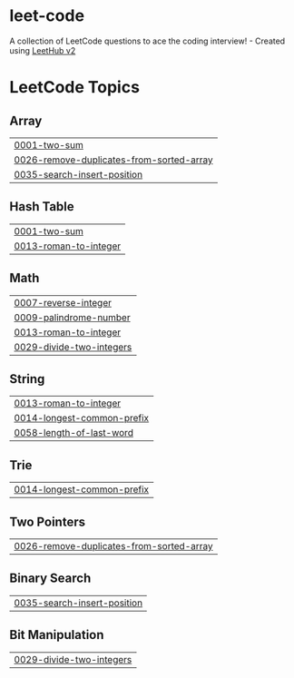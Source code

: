 # leet-code
A collection of LeetCode questions to ace the coding interview! - Created using [LeetHub v2](https://github.com/arunbhardwaj/LeetHub-2.0)

<!---LeetCode Topics Start-->
# LeetCode Topics
## Array
|  |
| ------- |
| [0001-two-sum](https://github.com/LucasMontebeller/leet-code/tree/master/0001-two-sum) |
| [0026-remove-duplicates-from-sorted-array](https://github.com/LucasMontebeller/leet-code/tree/master/0026-remove-duplicates-from-sorted-array) |
| [0035-search-insert-position](https://github.com/LucasMontebeller/leet-code/tree/master/0035-search-insert-position) |
## Hash Table
|  |
| ------- |
| [0001-two-sum](https://github.com/LucasMontebeller/leet-code/tree/master/0001-two-sum) |
| [0013-roman-to-integer](https://github.com/LucasMontebeller/leet-code/tree/master/0013-roman-to-integer) |
## Math
|  |
| ------- |
| [0007-reverse-integer](https://github.com/LucasMontebeller/leet-code/tree/master/0007-reverse-integer) |
| [0009-palindrome-number](https://github.com/LucasMontebeller/leet-code/tree/master/0009-palindrome-number) |
| [0013-roman-to-integer](https://github.com/LucasMontebeller/leet-code/tree/master/0013-roman-to-integer) |
| [0029-divide-two-integers](https://github.com/LucasMontebeller/leet-code/tree/master/0029-divide-two-integers) |
## String
|  |
| ------- |
| [0013-roman-to-integer](https://github.com/LucasMontebeller/leet-code/tree/master/0013-roman-to-integer) |
| [0014-longest-common-prefix](https://github.com/LucasMontebeller/leet-code/tree/master/0014-longest-common-prefix) |
| [0058-length-of-last-word](https://github.com/LucasMontebeller/leet-code/tree/master/0058-length-of-last-word) |
## Trie
|  |
| ------- |
| [0014-longest-common-prefix](https://github.com/LucasMontebeller/leet-code/tree/master/0014-longest-common-prefix) |
## Two Pointers
|  |
| ------- |
| [0026-remove-duplicates-from-sorted-array](https://github.com/LucasMontebeller/leet-code/tree/master/0026-remove-duplicates-from-sorted-array) |
## Binary Search
|  |
| ------- |
| [0035-search-insert-position](https://github.com/LucasMontebeller/leet-code/tree/master/0035-search-insert-position) |
## Bit Manipulation
|  |
| ------- |
| [0029-divide-two-integers](https://github.com/LucasMontebeller/leet-code/tree/master/0029-divide-two-integers) |
<!---LeetCode Topics End-->